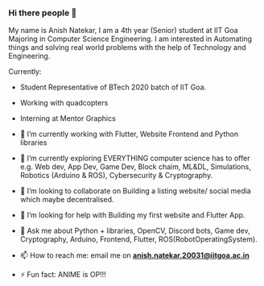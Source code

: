 ### Hi there people 👋

My name is Anish Natekar, I am a 4th year (Senior) student at IIT Goa Majoring in Computer Science Engineering. I am interested in Automating things and solving real world problems with the help of Technology and Engineering.

Currently:
- Student Representative of BTech 2020 batch of IIT Goa.
- Working with quadcopters
- Interning at Mentor Graphics

- 🔭 I’m currently working with Flutter, Website Frontend and Python libraries
- 🌱 I’m currently exploring EVERYTHING computer science has to offer e.g. Web dev, App Dev, Game Dev, Block chaim, ML&DL, Simulations, Robotics (Arduino & ROS), Cybersecurity & Cryptography.
- 👯 I’m looking to collaborate on Building a listing website/ social media which maybe decentralised.
- 🤔 I’m looking for help with Building my first website and Flutter App.
- 💬 Ask me about Python + libraries, OpenCV, Discord bots, Game dev, Cryptography, Arduino, Frontend, Flutter, ROS(RobotOperatingSystem).
- 📫 How to reach me: email me on **anish.natekar.20031@iitgoa.ac.in**
- ⚡ Fun fact: ANIME is OP!!!


